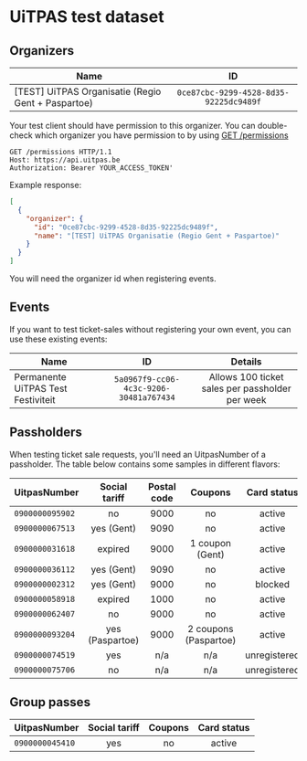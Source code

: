 # UiTPAS test dataset

## Organizers

| Name   |      ID      |
|----------|:-------------:|
| \[TEST] UiTPAS Organisatie (Regio Gent + Paspartoe) |  `0ce87cbc-9299-4528-8d35-92225dc9489f` |

Your test client should have permission to this organizer. You can double-check which organizer you have permission to by using [GET /permissions](/reference/UiTPAS.v2.json/paths/~1permissions/get)

```http
GET /permissions HTTP/1.1
Host: https://api.uitpas.be
Authorization: Bearer YOUR_ACCESS_TOKEN'
```

Example response:

```json
[
  {
    "organizer": {
      "id": "0ce87cbc-9299-4528-8d35-92225dc9489f",
      "name": "[TEST] UiTPAS Organisatie (Regio Gent + Paspartoe)"
    }
  }
]
```

You will need the organizer id when registering events.

## Events

If you want to test ticket-sales without registering your own event, you can use these existing events:

| Name   |      ID      | Details |
|----------|:-------------:|:-------------:|
| Permanente UiTPAS Test Festiviteit | `5a0967f9-cc06-4c3c-9206-30481a767434` | Allows 100 ticket sales per passholder per week |

## Passholders

When testing ticket sale requests, you'll need an UitpasNumber of a passholder. The table below contains some samples in different flavors:

| UitpasNumber      | Social tariff | Postal code | Coupons | Card status |
|----------|:-------------:|:-------------:|:-------------:|:-------------:|
| `0900000095902` | no | 9000 | no | active |
| `0900000067513` | yes (Gent) | 9090 | no | active |
| `0900000031618` | expired |  9000 | 1 coupon (Gent) | active |
| `0900000036112` | yes (Gent) |  9090 | no | active |
| `0900000002312` | yes (Gent) |  9000 | no | blocked |
| `0900000058918` | expired |  1000 | no | active |
| `0900000062407` | no |  9000 | no | active |
| `0900000093204` | yes (Paspartoe) |  9000 | 2 coupons (Paspartoe) | active |
| `0900000074519` | yes |  n/a | n/a | unregistered |
| `0900000075706` | no |  n/a | n/a | unregistered |

## Group passes

| UitpasNumber      | Social tariff | Coupons | Card status |
|----------|:-------------:|:-------------:|:-------------:|
| `0900000045410` | yes | no | active |
